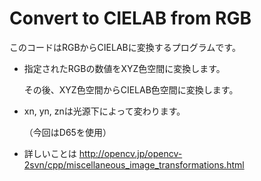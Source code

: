 # Convert to CIELAB from RGB

このコードはRGBからCIELABに変換するプログラムです。


* 指定されたRGBの数値をXYZ色空間に変換します。

    その後、XYZ色空間からCIELAB色空間に変換します。

    
* xn, yn, znは光源下によって変わります。

    （今回はD65を使用）



* 詳しいことは http://opencv.jp/opencv-2svn/cpp/miscellaneous_image_transformations.html
